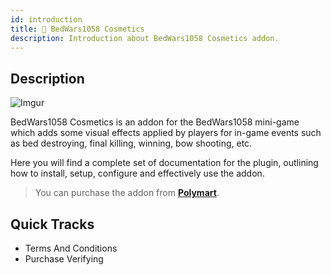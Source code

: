 ```yaml
---
id: introduction
title: 🔮 BedWars1058 Cosmetics
description: Introduction about BedWars1058 Cosmetics addon.
---
```


## Description

![Imgur](https://imgur.com/HrwOytG.png)

BedWars1058 Cosmetics is an addon for the BedWars1058 mini-game which adds some visual effects applied by players for in-game events such as bed destroying, final killing, winning, bow shooting, etc.

Here you will find a complete set of documentation for the plugin, outlining how to install, setup, configure and effectively use the addon.

> You can purchase the addon from **[Polymart](https://polymart.org/r/1619)**.

## Quick Tracks

* Terms And Conditions
* Purchase Verifying